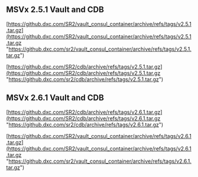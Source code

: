 
## MSVx 2.5.1 Vault and CDB

[https://github.dxc.com/SR2/vault_consul_container/archive/refs/tags/v2.5.1.tar.gz](https://github.dxc.com/SR2/vault_consul_container/archive/refs/tags/v2.5.1.tar.gz "https://github.dxc.com/sr2/vault_consul_container/archive/refs/tags/v2.5.1.tar.gz")


[https://github.dxc.com/SR2/cdb/archive/refs/tags/v2.5.1.tar.gz](https://github.dxc.com/SR2/cdb/archive/refs/tags/v2.5.1.tar.gz "https://github.dxc.com/sr2/cdb/archive/refs/tags/v2.5.1.tar.gz")


## MSVx 2.6.1 Vault and CDB

[https://github.dxc.com/SR2/cdb/archive/refs/tags/v2.6.1.tar.gz](https://github.dxc.com/SR2/cdb/archive/refs/tags/v2.6.1.tar.gz "https://github.dxc.com/sr2/cdb/archive/refs/tags/v2.6.1.tar.gz")


[https://github.dxc.com/SR2/vault_consul_container/archive/refs/tags/v2.6.1.tar.gz](https://github.dxc.com/SR2/vault_consul_container/archive/refs/tags/v2.6.1.tar.gz "https://github.dxc.com/sr2/vault_consul_container/archive/refs/tags/v2.6.1.tar.gz")

<!--stackedit_data:
eyJoaXN0b3J5IjpbLTE2NjU5MzczNTNdfQ==
-->